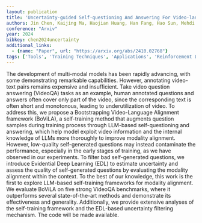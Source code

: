```yaml
---
layout: publication
title: 'Uncertainty-guided Self-questioning And Answering For Video-language Alignment'
authors: Jin Chen, Kaijing Ma, Haojian Huang, Han Fang, Hao Sun, Mehdi Hosseinzadeh, Zhe Liu
conference: "Arxiv"
year: 2024
bibkey: chen2024uncertainty
additional_links:
  - {name: "Paper", url: "https://arxiv.org/abs/2410.02768"}
tags: ['Tools', 'Training Techniques', 'Applications', 'Reinforcement Learning']
---
```

The development of multi-modal models has been rapidly advancing, with some
demonstrating remarkable capabilities. However, annotating video-text pairs
remains expensive and insufficient. Take video question answering (VideoQA)
tasks as an example, human annotated questions and answers often cover only
part of the video, since the corresponding text is often short and monotonous,
leading to underutilization of video. To address this, we propose a
Bootstrapping Video-Language Alignment framework (BoViLA), a self-training
method that augments question samples during training process through LLM-based
self-questioning and answering, which help model exploit video information and
the internal knowledge of LLMs more thoroughly to improve modality alignment.
However, low-quality self-generated questions may instead contaminate the
performance, especially in the early stages of training, as we have observed in
our experiments. To filter bad self-generated questions, we introduce
Evidential Deep Learning (EDL) to estimate uncertainty and assess the quality
of self-generated questions by evaluating the modality alignment within the
context. To the best of our knowledge, this work is the first to explore
LLM-based self-training frameworks for modality alignment. We evaluate BoViLA
on five strong VideoQA benchmarks, where it outperforms several
state-of-the-art methods and demonstrate its effectiveness and generality.
Additionally, we provide extensive analyses of the self-training framework and
the EDL-based uncertainty filtering mechanism. The code will be made available.
